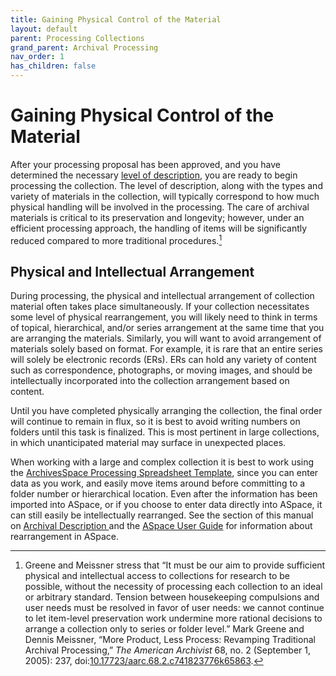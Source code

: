 ```yaml
---
title: Gaining Physical Control of the Material
layout: default
parent: Processing Collections
grand_parent: Archival Processing
nav_order: 1
has_children: false
---
```

# Gaining Physical Control of the Material
After your processing proposal has been approved, and you have determined the necessary [level of description](archivalProcessing\Guidelines_for_Levels_of_Description.md), you are ready to begin processing the collection. The level of description, along with the types and variety of materials in the collection, will typically correspond to how much physical handling will be involved in the processing. The care of archival materials is critical to its preservation and longevity; however, under an efficient processing approach, the handling of items will be significantly reduced compared to more traditional procedures.[^1]

[^1]: Greene and Meissner stress that “It must be our aim to provide sufficient physical and intellectual access to collections for research to be possible, without the necessity of processing each collection to an ideal or arbitrary standard. Tension between housekeeping compulsions and user needs must be resolved in favor of user needs: we cannot continue to let item-level preservation work undermine more rational decisions to arrange a collection only to series or folder level.” Mark Greene and Dennis Meissner, “More Product, Less Process: Revamping Traditional Archival Processing,” _The American Archivist_ 68, no. 2 (September 1, 2005): 237, doi:[10.17723/aarc.68.2.c741823776k65863](https://meridian.allenpress.com/american-archivist/article/68/2/208/24011/More-Product-Less-Process-Revamping-Traditional).

## Physical and Intellectual Arrangement
During processing, the physical and intellectual arrangement of collection material often takes place simultaneously. If your collection necessitates some level of physical rearrangement, you will likely need to think in terms of topical, hierarchical, and/or series arrangement at the same time that you are arranging the materials. Similarly, you will want to avoid arrangement of materials solely based on format. For example, it is rare that an entire series will solely be electronic records (ERs). ERs can hold any variety of content such as correspondence, photographs, or moving images, and should be intellectually incorporated into the collection arrangement based on content.  

Until you have completed physically arranging the collection, the final order will continue to remain in flux, so it is best to avoid writing numbers on folders until this task is finalized. This is most pertinent in large collections, in which unanticipated material may surface in unexpected places.

When working with a large and complex collection it is best to work using the [ArchivesSpace Processing Spreadsheet Template](https://docs.google.com/spreadsheets/d/1TEPAgzKzb5C8IWVkRfHy2--Wj4sMdM6XitKM4ZZiesg/edit#gid=0), since you can enter data as you work, and easily move items around before committing to a folder number or hierarchical location. Even after the information has been imported into ASpace, or if you choose to enter data directly into ASpace, it can still easily be intellectually rearranged. See the section of this manual on [Archival Description ]()and the [ASpace User Guide](aspace\aspace.md) for information about rearrangement in ASpace.
